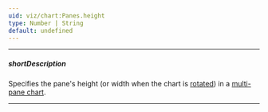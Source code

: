 ```yaml
---
uid: viz/chart:Panes.height
type: Number | String
default: undefined
---
```

---
##### shortDescription
Specifies the pane's height (or width when the chart is [rotated](/api-reference/10%20UI%20Components/dxChart/1%20Configuration/rotated.md '/Documentation/ApiReference/UI_Components/dxChart/Configuration/#rotated')) in a [multi-pane chart](/concepts/05%20UI%20Components/Chart/40%20Panes/10%20Multi-Pane%20Chart.md '/Documentation/Guide/UI_Components/Chart/Panes/Multi-Pane_Chart/').

---
<!--
#####See Also#####
- [resizePanesOnZoom](/api-reference/10%20UI%20Components/dxChart/1%20Configuration/resizePanesOnZoom.md '/Documentation/ApiReference/UI_Components/dxChart/Configuration/#resizePanesOnZoom')
-->